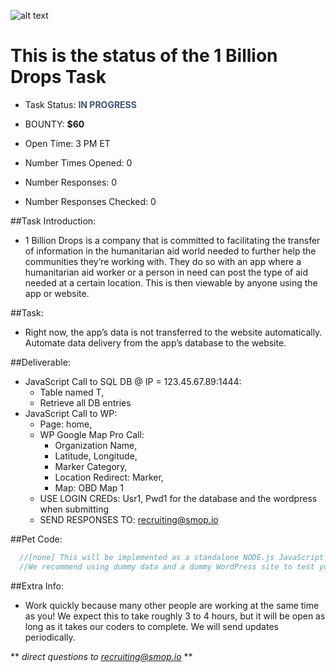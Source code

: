 <span style="width:50%; height:50%; margin:auto">![alt text](taskstatus.github.io/smopblack.png "Logo")</span>

# This is the status of the 1 Billion Drops Task
* Task Status: <span style="color:#405575">**IN PROGRESS**</span>

* BOUNTY: **$60**

* Open Time: 3 PM ET
* Number Times Opened: 0
* Number Responses: 0
* Number Responses Checked: 0

##Task Introduction:
  * 1 Billion Drops is a company that is committed to facilitating the transfer of information in the humanitarian aid world needed to further help the communities they’re working with. They do so with an app where a humanitarian aid worker or a person in need can post the type of aid needed at a certain location. This is then viewable by anyone using the app or website.
 
##Task:
  * Right now, the app’s data is not transferred to the website automatically. Automate data delivery from the app’s database to the website.
 
##Deliverable:
  * JavaScript Call to SQL DB @ IP = 123.45.67.89:1444:
    * Table named T,
    * Retrieve all DB entries
  * JavaScript Call to WP:
    * Page: home,
    * WP Google Map Pro Call:
      * Organization Name,
      * Latitude, Longitude,
      * Marker Category,
      * Location Redirect: Marker,
      * Map: OBD Map 1
    * USE LOGIN CREDs: Usr1, Pwd1 for the database and the wordpress when submitting
    * SEND RESPONSES TO: recruiting@smop.io
 
##Pet Code:
```javascript
  //[none] This will be implemented as a standalone NODE.js JavaScript Script.
  //We recommend using dummy data and a dummy WordPress site to test your script.
``` 

##Extra Info:
  * Work quickly because many other people are working at the same time as you! We expect this to take roughly 3 to 4 hours, but it will be open as long as it takes our coders to complete. We will send updates periodically.
  
** *direct questions to recruiting@smop.io* **
